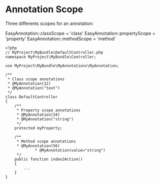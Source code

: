 Annotation Scope
================

Three differents scopes for an annotation:

EasyAnnotation::classScope = 'class'
EasyAnnotation::propertyScope = 'property'
EasyAnnotation::methodScope = 'method'

	<?php
	// MyProject\MyBundle\DefaultController.php
	namespace MyProject\MyBundle\Controller;

	use MyProject\MyBundle\MyAnnotations\MyAnnotation;

	/**
	 * Class scope annotations
	 * @MyAnnotation(12)
	 * @MyAnnotation("text")
	 */
	class DefaultController
	{
		/**
		 * Property scope annotations
		 * @MyAnnotation(34)
		 * @MyAnnotation("string")
		 */
		protected myProperty;

		/**
		 * Method scope annotations
		 * @MyAnnotation(56)
                 * @MyAnnotation(value="string")
		 */
		public function index2Action()
		{
			...
		}
	}
